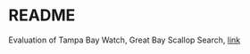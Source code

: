 # README

Evaluation of Tampa Bay Watch, Great Bay Scallop Search, [link](https://github.com/tbep-tech/scallop-search/)
